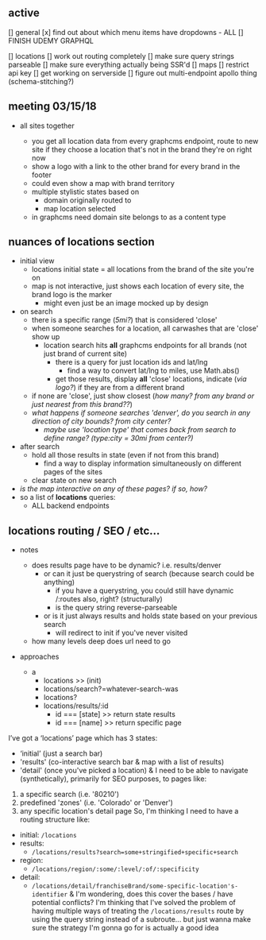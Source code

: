 ## active
[] general
  [x] find out about which menu items have dropdowns - ALL
  [] FINISH UDEMY GRAPHQL

[] locations 
  [] work out routing completely
    [] make sure query strings parseable
    [] make sure everything actually being SSR'd
  [] maps
    [] restrict api key
    [] get working on serverside
  [] figure out multi-endpoint apollo thing (schema-stitching?)
  


## meeting 03/15/18
- all sites together
  
  - you get all location data from every graphcms endpoint, route to new site if they choose a location that's not in the brand they're on right now
  - show a logo with a link to the other brand for every brand in the footer
  - could even show a map with brand territory
  - multiple stylistic states based on
    - domain originally routed to
    - map location selected
  - in graphcms need domain site belongs to as a content type

## nuances of locations section
- initial view
  - locations initial state = all locations from the brand of the site you're on
  - map is not interactive, just shows each location of every site, the brand logo is the marker
    - might even just be an image mocked up by design
- on search
  - there is a specific range (*5mi?*) that is considered 'close'
  - when someone searches for a location, all carwashes that are 'close' show up
    - location search hits **all** graphcms endpoints for all brands (not just brand of current site)
      - there is a query for just location ids and lat/lng
        - find a way to convert lat/lng to miles, use Math.abs()
      - get those results, display **all** 'close' locations, indicate (*via logo?*) if they are from a different brand
  - if none are 'close', just show closest (*how many? from any brand or just nearest from this brand??*)
  - *what happens if someone searches 'denver', do you search in any direction  of city bounds? from city center?*
    - *maybe use 'location type' that comes back from search to define range? (type:city = 30mi from center?)*
- after search
  - hold all those results in state (even if not from this brand)
    - find a way to display information simultaneously on different pages of the sites
  - clear state on new search
- *is the map interactive on any of these pages? if so, how?*
- so a list of **locations** queries:
  - ALL backend endpoints 


## locations routing / SEO / etc...
- notes
  - does results page have to be dynamic? i.e. results/denver
    - or can it just be querystring of search (because search could be anything)
      - if you have a querystring, you could still have dynamic /:routes also, right? (structurally)
      - is the query string reverse-parseable
    - or is it just always results and holds state based on your previous search
      - will redirect to init if you've never visited
  - how many levels deep does url need to go

- approaches
  - a
    - locations >> (init)
    - locations/search?=whatever-search-was
    - locations?
    - locations/results/:id
      - id === [state] >> return state results
      - id === [name]  >> return specific page


I’ve got a ‘locations’ page which has 3 states:
- ‘initial’ (just a search bar)
- 'results' (co-interactive search bar & map with a list of results)
- 'detail' (once you've picked a location)
& I need to be able to navigate (synthetically), primarily for SEO purposes, to pages like:
1. a specific search (i.e. '80210')
2. predefined 'zones' (i.e. 'Colorado' or 'Denver')
3. any specific location's detail page
So, I'm thinking I need to have a routing structure like:
- initial: ```/locations```
- results:
  - ```/locations/results?search=some+stringified+specific+search```
- region:
  - ```/locations/region/:some/:level/:of/:specificity```
- detail:
  - ```/locations/detail/franchiseBrand/some-specific-location's-identifier```
& I'm wondering, does this cover the bases / have potential conflicts? I'm thinking that I've solved the problem of having multiple ways of treating the  ```/locations/results``` route by using the query string instead of a subroute... but just wanna make sure the strategy I'm gonna go for is actually a good idea
